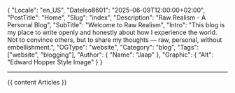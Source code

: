 ﻿{
  "Locale": "en_US",
  "DateIso8601": "2025-06-09T12:00:00+02:00",
  "PostTitle": "Home",
  "Slug": "index",
  "Description": "Raw Realism - A Personal Blog",
  "SubTitle": "Welcome to Raw Realism",
  "Intro": "This blog is my place to write openly and honestly about how I experience the world. Not to convince others, but to share my thoughts — raw, personal, without embellishment.",
  "OGType": "website",
  "Category": "blog",
  "Tags": ["website", "blogging"],
  "Author": {
    "Name": "Jaap"
  },
  "Graphic": {
    "Alt": "Edward Hopper Style Image"
  }
}

---

{{ content Articles }}
